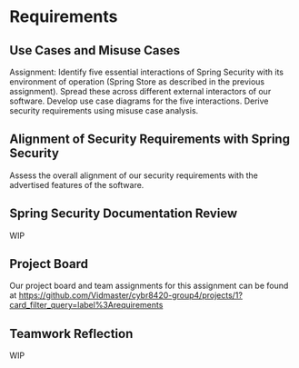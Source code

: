# Requirements
## Use Cases and Misuse Cases
Assignment: Identify five essential interactions of Spring Security with its environment of operation (Spring Store as described in the previous assignment). Spread these across different external interactors of our software. Develop use case diagrams for the five interactions. Derive security requirements using misuse case analysis.

## Alignment of Security Requirements with Spring Security
Assess the overall alignment of our security requirements with the advertised features of the software.

## Spring Security Documentation Review

WIP

## Project Board
Our project board and team assignments for this assignment can be found at 
https://github.com/Vidmaster/cybr8420-group4/projects/1?card_filter_query=label%3Arequirements

## Teamwork Reflection

WIP
